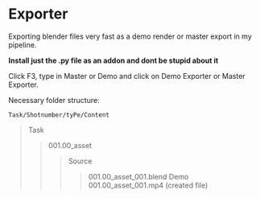 # Exporter
Exporting blender files very fast as a demo render or master export in my pipeline.

**Install just the .py file as an addon and dont be stupid about it**

Click F3, type in Master or Demo and click on Demo Exporter or Master Exporter.


Necessary folder structure:

`Task/Shotnumber/tyPe/Content`

>Task
>>001.00_asset
>>>Source
>>>>001.00_asset_001.blend
>>>Demo
>>>>001.00_asset_001.mp4 (created file)
